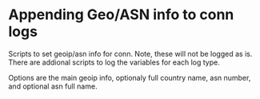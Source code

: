 Appending Geo/ASN info to conn logs
===================================

Scripts to set geoip/asn info for conn.  Note, these will not be logged as is.  There are addional scripts to log the variables for each log type.

Options are the main geoip info, optionaly full country name, asn number, and optional asn full name.
